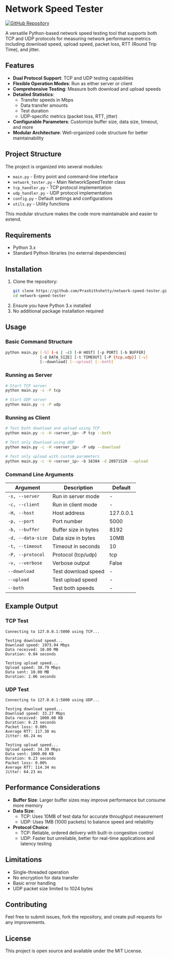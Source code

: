 # Network Speed Tester

[![GitHub Repository](https://img.shields.io/badge/GitHub-network--speed--tester-blue?style=flat&logo=github)](https://github.com/Prashithshetty/network-speed-tester)

A versatile Python-based network speed testing tool that supports both TCP and UDP protocols for measuring network performance metrics including download speed, upload speed, packet loss, RTT (Round Trip Time), and jitter.

## Features

- **Dual Protocol Support**: TCP and UDP testing capabilities
- **Flexible Operation Modes**: Run as either server or client
- **Comprehensive Testing**: Measure both download and upload speeds
- **Detailed Statistics**: 
  - Transfer speeds in Mbps
  - Data transfer amounts
  - Test duration
  - UDP-specific metrics (packet loss, RTT, jitter)
- **Configurable Parameters**: Customize buffer size, data size, timeout, and more
- **Modular Architecture**: Well-organized code structure for better maintainability

## Project Structure

The project is organized into several modules:

- `main.py` - Entry point and command-line interface
- `network_tester.py` - Main NetworkSpeedTester class
- `tcp_handler.py` - TCP protocol implementation
- `udp_handler.py` - UDP protocol implementation
- `config.py` - Default settings and configurations
- `utils.py` - Utility functions

This modular structure makes the code more maintainable and easier to extend.

## Requirements

- Python 3.x
- Standard Python libraries (no external dependencies)

## Installation

1. Clone the repository:
   ```bash
   git clone https://github.com/Prashithshetty/network-speed-tester.git
   cd network-speed-tester
   ```
2. Ensure you have Python 3.x installed
3. No additional package installation required

## Usage

### Basic Command Structure

```bash
python main.py [-h] (-s | -c) [-H HOST] [-p PORT] [-b BUFFER]
               [-d DATA_SIZE] [-t TIMEOUT] [-P {tcp,udp}] [-v]
               [--download] [--upload] [--both]
```

### Running as Server

```bash
# Start TCP server
python main.py -s -P tcp

# Start UDP server
python main.py -s -P udp
```

### Running as Client

```bash
# Test both download and upload using TCP
python main.py -c -H <server_ip> -P tcp --both

# Test only download using UDP
python main.py -c -H <server_ip> -P udp --download

# Test only upload with custom parameters
python main.py -c -H <server_ip> -b 16384 -d 20971520 --upload
```

### Command Line Arguments

| Argument | Description | Default |
|----------|-------------|---------|
| `-s, --server` | Run in server mode | - |
| `-c, --client` | Run in client mode | - |
| `-H, --host` | Host address | 127.0.0.1 |
| `-p, --port` | Port number | 5000 |
| `-b, --buffer` | Buffer size in bytes | 8192 |
| `-d, --data-size` | Data size in bytes | 10MB |
| `-t, --timeout` | Timeout in seconds | 10 |
| `-P, --protocol` | Protocol (tcp/udp) | tcp |
| `-v, --verbose` | Verbose output | False |
| `--download` | Test download speed | - |
| `--upload` | Test upload speed | - |
| `--both` | Test both speeds | - |

## Example Output

### TCP Test
```
Connecting to 127.0.0.1:5000 using TCP...

Testing download speed...
Download speed: 1973.94 Mbps
Data received: 10.00 MB
Duration: 0.04 seconds

Testing upload speed...
Upload speed: 38.79 Mbps
Data sent: 10.00 MB
Duration: 2.06 seconds
```

### UDP Test
```
Connecting to 127.0.0.1:5000 using UDP...

Testing download speed...
Download speed: 33.27 Mbps
Data received: 1000.00 KB
Duration: 0.23 seconds
Packet loss: 0.00%
Average RTT: 117.30 ms
Jitter: 66.24 ms

Testing upload speed...
Upload speed: 34.39 Mbps
Data sent: 1000.00 KB
Duration: 0.23 seconds
Packet loss: 0.00%
Average RTT: 114.34 ms
Jitter: 64.23 ms
```

## Performance Considerations

- **Buffer Size**: Larger buffer sizes may improve performance but consume more memory
- **Data Size**: 
  - TCP: Uses 10MB of test data for accurate throughput measurement
  - UDP: Uses 1MB (1000 packets) to balance speed and reliability
- **Protocol Choice**:
  - TCP: Reliable, ordered delivery with built-in congestion control
  - UDP: Faster but unreliable, better for real-time applications and latency testing

## Limitations

- Single-threaded operation
- No encryption for data transfer
- Basic error handling
- UDP packet size limited to 1024 bytes

## Contributing

Feel free to submit issues, fork the repository, and create pull requests for any improvements.

## License

This project is open source and available under the MIT License.
